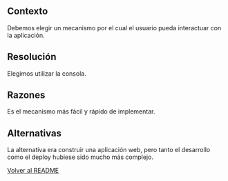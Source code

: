 ## Contexto
Debemos elegir un mecanismo por el cual el usuario pueda interactuar con la aplicación.

## Resolución

Elegimos utilizar la consola.

## Razones

Es el mecanismo más fácil y rápido de implementar.

## Alternativas

La alternativa era construir una aplicación web, pero tanto el desarrollo como el deploy hubiese sido mucho más complejo.


[Volver al README](../../README.md)
